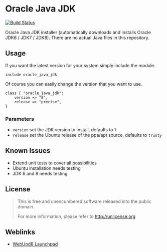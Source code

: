 # Oracle Java JDK
[![Build Status](https://travis-ci.org/Fleshgrinder/puppet-oracle-java-jdk.png?branch=master)](https://travis-ci.org/Fleshgrinder/puppet-oracle-java-jdk)

Oracle Java JDK installer (automatically downloads and installs Oracle JDK6 / JDK7 / JDK8). There are no actual Java
files in this repository.

## Usage
If you want the latest version for your system simply include the module.

```puppet
include oracle_java_jdk
```

Of course you can easily change the version that you want to use.

```puppet
class { "oracle_java_jdk":
    version => "8",
    release => "precise",
}
```

### Parameters
* `version` set the JDK version to install, defaults to `7`
* `release` set the Ubuntu release of the ppa/apt source, defaults to `trusty`

## Known Issues
* Extend unit tests to cover all possibilities
* Ubuntu installation needs testing
* JDK 6 and 8 needs testing

## License
> This is free and unencumbered software released into the public domain.
>
> For more information, please refer to <http://unlicense.org>

## Weblinks
* [WebUpd8 Launchpad](https://launchpad.net/~webupd8team/+archive/java)
